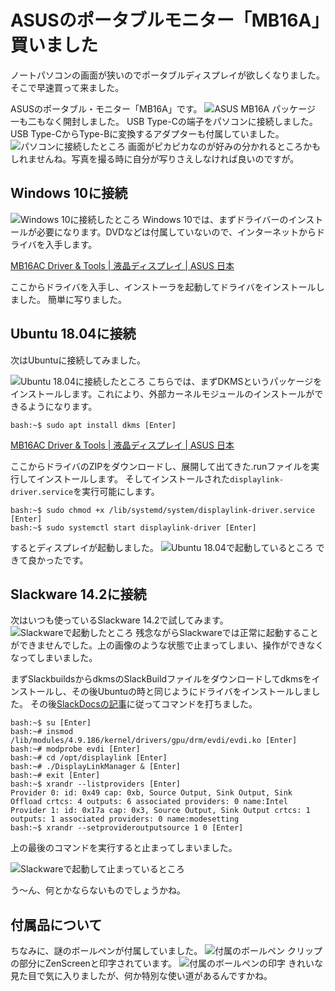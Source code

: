 # ASUSのポータブルモニター「MB16A」買いました
ノートパソコンの画面が狭いのでポータブルディスプレイが欲しくなりました。
そこで早速買って来ました。

ASUSのポータブル・モニター「MB16A」です。
![ASUS MB16A パッケージ](images/diary/201909/asus-zenscreen-package-small.jpg)
一も二もなく開封しました。
USB Type-Cの端子をパソコンに接続しました。USB Type-CからType-Bに変換するアダプターも付属していました。
![パソコンに接続したところ](images/diary/201909/asus-zenscreen-slackware-two-shot-small.jpg)
画面がピカピカなのが好みの分かれるところかもしれませんね。写真を撮る時に自分が写りさえしなければ良いのですが。
## Windows 10に接続
![Windows 10に接続したところ](images/diary/201909/asus-zenscreen-windows-two-shot-small.jpg)
Windows 10では、まずドライバーのインストールが必要になります。DVDなどは付属していないので、インターネットからドライバを入手します。

[MB16AC Driver & Tools | 液晶ディスプレイ | ASUS 日本](https://www.asus.com/jp/Monitors/MB16AC/HelpDesk_Download/)

ここからドライバを入手し、インストーラを起動してドライバをインストールしました。
簡単に写りました。

## Ubuntu 18.04に接続
次はUbuntuに接続してみました。

![Ubuntu 18.04に接続したところ](images/diary/201909/asus-zenscreen-ubuntu-twoshot-well-small.jpg)
こちらでは、まずDKMSというパッケージをインストールします。これにより、外部カーネルモジュールのインストールができるようになります。
```ターミナル
bash:~$ sudo apt install dkms [Enter]
```
[MB16AC Driver & Tools | 液晶ディスプレイ | ASUS 日本](https://www.asus.com/jp/Monitors/MB16AC/HelpDesk_Download/)

ここからドライバのZIPをダウンロードし、展開して出てきた.runファイルを実行してインストールします。
そしてインストールされた`displaylink-driver.service`を実行可能にします。
```ターミナル
bash:~$ sudo chmod +x /lib/systemd/system/displaylink-driver.service [Enter]
bash:~$ sudo systemctl start displaylink-driver [Enter]
```
するとディスプレイが起動しました。
![Ubuntu 18.04で起動しているところ](images/diary/201909/asus-zenscreen-ubuntu-well-small.jpg)
できて良かったです。

## Slackware 14.2に接続
次はいつも使っているSlackware 14.2で試してみます。
![Slackwareで起動したところ](images/diary/201909/asus-zenscreen-slackware-hang-pers-small.jpg)
残念ながらSlackwareでは正常に起動することができませんでした。上の画像のような状態で止まってしまい、操作ができなくなってしまいました。

まずSlackbuildsからdkmsのSlackBuildファイルをダウンロードしてdkmsをインストールし、その後Ubuntuの時と同じようにドライバをインストールしました。
その後[SlackDocsの記事](https://docs.slackware.com/howtos:hardware:displaylink)に従ってコマンドを打ちました。
```ターミナル
bash:~$ su [Enter]
bash:~# insmod /lib/modules/4.9.186/kernel/drivers/gpu/drm/evdi/evdi.ko [Enter]
bash:~# modprobe evdi [Enter]
bash:~# cd /opt/displaylink [Enter]
bash:~# ./DisplayLinkManager & [Enter]
bash:~# exit [Enter]
bash:~$ xrandr --listproviders [Enter]
Provider 0: id: 0x49 cap: 0xb, Source Output, Sink Output, Sink Offload crtcs: 4 outputs: 6 associated providers: 0 name:Intel
Provider 1: id: 0x17a cap: 0x3, Source Output, Sink Output crtcs: 1 outputs: 1 associated providers: 0 name:modesetting
bash:~$ xrandr --setprovideroutputsource 1 0 [Enter]
```
上の最後のコマンドを実行すると止まってしまいました。

![Slackwareで起動して止まっているところ](images/diary/201909/asus-zenscreen-slackware-hang-small.jpg)

う〜ん、何とかならないものでしょうかね。

## 付属品について
ちなみに、謎のボールペンが付属していました。
![付属のボールペン](images/diary/201909/asus-zenscreen-pen-head-small.jpg)
クリップの部分にZenScreenと印字されています。
![付属のボールペンの印字](images/diary/201909/asus-zenscreen-pen-small.jpg)
きれいな見た目で気に入りましたが、何か特別な使い道があるんですかね。
